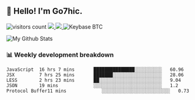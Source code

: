 ## 👋 Hello! I'm Go7hic.

 ![visitors count](https://visitors-by-url-pls-dont-use-this-in-your-repo.vercel.app/Go7hic-github-readme)
 <a href="https://twitter.com/Go7hic">
    <img src="https://img.shields.io/badge/-@Go7hic-1ca0f1?style=flat-square&labelColor=1ca0f1&logo=twitter&logoColor=white&link=https://twitter.com/Go7hic">
   <a/>
   <a href="mailto:gtfx0209@gmail.com">
    <img src="https://img.shields.io/badge/-gtfx0209@gmail.com-c14438?style=flat-square&logo=Gmail&logoColor=white&link=mailto:gtfx0209@gmail.com">
   <a/>
    ![Keybase BTC](https://img.shields.io/keybase/btc/Go7hic)
 <!--
🔭 I’m currently working
🌱 I’m currently learning
💬 Ask me about 
📫 How to reach me: 
⚡ Fun fact: 
-->

![My Github Stats](https://github-readme-stats.vercel.app/api?username=Go7hic&show_icons=true&count_private=true)



### 📊 Weekly development breakdown
<!--START_SECTION:waka-->
```text
JavaScript  16 hrs 7 mins       ███████████████░░░░░░░░░░   60.96 
JSX         7 hrs 25 mins       ███████░░░░░░░░░░░░░░░░░░   28.06 
LESS        2 hrs 23 mins       ██░░░░░░░░░░░░░░░░░░░░░░░   9.04 
JSON        19 mins             ░░░░░░░░░░░░░░░░░░░░░░░░░   1.2 
Protocol Buffer11 mins             ░░░░░░░░░░░░░░░░░░░░░░░░░   0.73
```
<!--END_SECTION:waka-->

